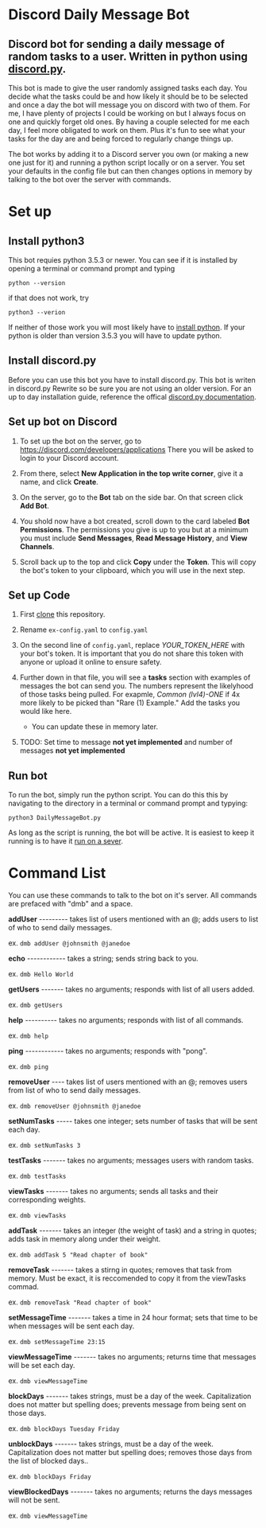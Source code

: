 # Discord Daily Message Bot
## Discord bot for sending a daily message of random tasks to a user. Written in python using [discord.py](https://discordpy.readthedocs.io/en/latest/). 

This bot is made to give the user randomly assigned tasks each day. You decide what the tasks could be and how likely it should be to be selected and once a day the bot will message you on discord with two of them. For me, I have plenty of projects I could be working on but I always focus on one and quickly forget old ones. By having a couple selected for me each day, I feel more obligated to work on them. Plus it's fun to see what your tasks for the day are and being forced to regularly change things up.

The bot works by adding it to a Discord server you own (or making a new one just for it) and running a python script locally or on a server. You set your defaults in the config file but can then changes options in memory by talking to the bot over the server with commands. 


# Set up
## Install python3
This bot requies python 3.5.3 or newer. You can see if it is installed by opening a terminal or command prompt and typing 

``python --version`` 

if that does not work, try

``python3 --verion``

If neither of those work you will most likely have to [install python](https://www.python.org/downloads/). If your python is older than version 3.5.3 you will have to update python.

## Install discord.py
Before you can use this bot you have to install discord.py. This bot is writen in discord.py Rewrite so be sure you are not using an older version. For an up to day installation guide, reference the offical [discord.py documentation](https://discordpy.readthedocs.io/en/latest/intro.html).

## Set up bot on Discord
1. To set up the bot on the server, go to https://discord.com/developers/applications
There you will be asked to login to your Discord account. 

2. From there, select **New Application in the top write corner**, give it a name, and click **Create**.

3. On the server, go to the **Bot** tab on the side bar. On that screen click **Add Bot**.

4. You shold now have a bot created, scroll down to the card labeled **Bot Permissions**. The permissions you give is up to you but at a minimum you must include **Send Messages**, **Read Message History**, and **View Channels**. 

5. Scroll back up to the top and click **Copy** under the **Token**. This will copy the bot's token to your clipboard, which you will use in the next step.

## Set up Code
1. First [clone](https://help.github.com/en/github/creating-cloning-and-archiving-repositories/cloning-a-repository) this repository. 

2. Rename `ex-config.yaml` to `config.yaml`

3. On the second line of `config.yaml`, replace *YOUR_TOKEN_HERE* with your bot's token. It is important that you do not share this token with anyone or upload it online to ensure safety. 

4. Further down in that file, you will see a **tasks** section with examples of messages the bot can send you. The numbers represent the likelyhood of those tasks being pulled. For exapmle, *Common (lvl4)-ONE* if 4x more likely to be picked than "Rare (1) Example." Add the tasks you would like here. 
     - You can update these in memory later. 

5. TODO: Set time to message **not yet implemented** and number of messages **not yet implemented**

## Run bot
To run the bot, simply run the python script. You can do this this by navigating to the directory in a terminal or command prompt and typying:

```python3 DailyMessageBot.py```

As long as the script is running, the bot will be active. It is easiest to keep it running is to have it [run on a sever](https://techwithtim.net/tutorials/discord-py/hosting-a-discord-bot-for-free/).

# Command List
You can use these commands to talk to the bot on it's server. All commands are prefaced with "dmb" and a space. 

  **addUser** --------- takes list of users mentioned with an @; adds users to list of who to send daily messages.

  ex. ```dmb addUser @johnsmith @janedoe``` 

  **echo** ------------ takes a string; sends string back to you.

  ex. ```dmb Hello World```

  **getUsers**  ------- takes no arguments; responds with list of all users added.

  ex. ```dmb getUsers```

  **help**   ---------- takes no arguments; responds with list of all commands.

  ex. ```dmb help```

  **ping** ------------ takes no arguments; responds with "pong".

  ex. ```dmb ping```

  **removeUser**   ---- takes list of users mentioned with an @; removes users from list of who to send daily messages.

  ex. ```dmb removeUser @johnsmith @janedoe```  

  **setNumTasks** ----- takes one integer; sets number of tasks that will be sent each day.

  ex. ```dmb setNumTasks 3```

  **testTasks** ------- takes no arguments; messages users with random tasks.

  ex. ```dmb testTasks```

  **viewTasks** ------- takes no arguments; sends all tasks and their corresponding weights.

  ex. ```dmb viewTasks``` 
  
  **addTask** ------- takes an integer (the weight of task) and a string in quotes; adds task in memory along under their weight.

  ex. ```dmb addTask 5 "Read chapter of book"``` 
  
  **removeTask** ------- takes a stirng in quotes; removes that task from memory. Must be exact, it is reccomended to copy it from the viewTasks commad.

  ex. ```dmb removeTask "Read chapter of book"``` 

  **setMessageTime** ------- takes a time in 24 hour format; sets that time to be when messages will be sent each day.

  ex. ```dmb setMessageTime 23:15``` 

   **viewMessageTime** ------- takes no arguments; returns time that messages will be set each day.

  ex. ```dmb viewMessageTime``` 

**blockDays** ------- takes strings, must be a day of the week. Capitalization does not matter but spelling does; prevents message from being sent on those days.

  ex. ```dmb blockDays Tuesday Friday``` 

**unblockDays** ------- takes strings, must be a day of the week. Capitalization does not matter but spelling does; removes those days from the list of blocked days..

  ex. ```dmb blockDays Friday``` 

**viewBlockedDays** ------- takes no arguments; returns the days messages will not be sent.

  ex. ```dmb viewMessageTime``` 